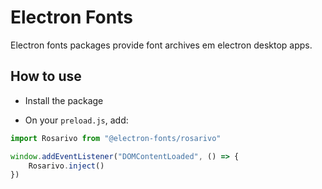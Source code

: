 # Electron Fonts

Electron fonts packages provide font archives em electron desktop apps.

## How to use

* Install the package

* On your `preload.js`, add:

```ts
import Rosarivo from "@electron-fonts/rosarivo"

window.addEventListener("DOMContentLoaded", () => {
    Rosarivo.inject()
})
```